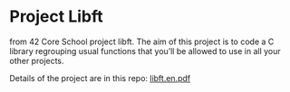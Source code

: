 # Project Libft

from 42 Core School project libft. The aim of this project is to code a C library regrouping usual functions that you’ll be allowed to use in all your other projects.

Details of the project are in this repo: [libft.en.pdf](https://github.com/jotavare/libft/blob/master/subject/en_subject_libft.pdf)